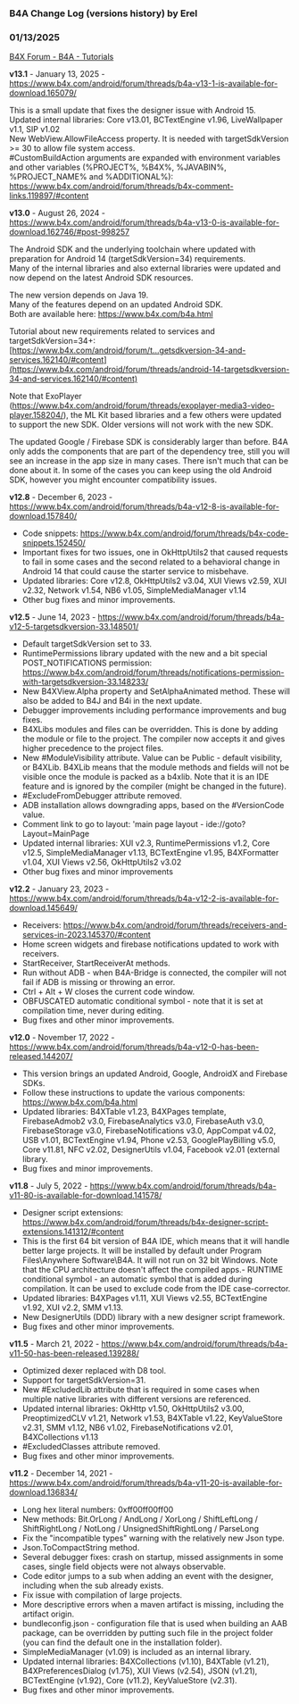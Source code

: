 ### B4A Change Log (versions history) by Erel
### 01/13/2025
[B4X Forum - B4A - Tutorials](https://www.b4x.com/android/forum/threads/19332/)

**v13.1** - January 13, 2025 - <https://www.b4x.com/android/forum/threads/b4a-v13-1-is-available-for-download.165079/>  
  
This is a small update that fixes the designer issue with Android 15.  
Updated internal libraries: Core v13.01, BCTextEngine v1.96, LiveWallpaper v1.1, SIP v1.02  
New WebView.AllowFileAccess property. It is needed with targetSdkVersion >= 30 to allow file system access.  
#CustomBuildAction arguments are expanded with environment variables and other variables (%PROJECT%, %B4X%, %JAVABIN%, %PROJECT\_NAME% and %ADDITIONAL%): <https://www.b4x.com/android/forum/threads/b4x-comment-links.119897/#content>  
  
**v13.0** - August 26, 2024 - <https://www.b4x.com/android/forum/threads/b4a-v13-0-is-available-for-download.162746/#post-998257>  
  
The Android SDK and the underlying toolchain where updated with preparation for Android 14 (targetSdkVersion=34) requirements.  
Many of the internal libraries and also external libraries were updated and now depend on the latest Android SDK resources.  
  
The new version depends on Java 19.  
Many of the features depend on an updated Android SDK.  
Both are available here: <https://www.b4x.com/b4a.html>  
  
Tutorial about new requirements related to services and targetSdkVersion=34+: [https://www.b4x.com/android/forum/t...getsdkversion-34-and-services.162140/#content](https://www.b4x.com/android/forum/threads/android-14-targetsdkversion-34-and-services.162140/#content)  
  
Note that ExoPlayer (<https://www.b4x.com/android/forum/threads/exoplayer-media3-video-player.158204/>), the ML Kit based libraries and a few others were updated to support the new SDK. Older versions will not work with the new SDK.  
  
The updated Google / Firebase SDK is considerably larger than before. B4A only adds the components that are part of the dependency tree, still you will see an increase in the app size in many cases. There isn't much that can be done about it. In some of the cases you can keep using the old Android SDK, however you might encounter compatibility issues.  
  
  
**v12.8** - December 6, 2023 - <https://www.b4x.com/android/forum/threads/b4a-v12-8-is-available-for-download.157840/>  
  

- Code snippets: <https://www.b4x.com/android/forum/threads/b4x-code-snippets.152450/>
- Important fixes for two issues, one in OkHttpUtils2 that caused requests to fail in some cases and the second related to a behavioral change in Android 14 that could cause the starter service to misbehave.
- Updated libraries: Core v12.8, OkHttpUtils2 v3.04, XUI Views v2.59, XUI v2.32, Network v1.54, NB6 v1.05, SimpleMediaManager v1.14
- Other bug fixes and minor improvements.

  
**v12.5** - June 14, 2023 - <https://www.b4x.com/android/forum/threads/b4a-v12-5-targetsdkversion-33.148501/>  
  

- Default targetSdkVersion set to 33.
- RuntimePermissions library updated with the new and a bit special POST\_NOTIFICATIONS permission: <https://www.b4x.com/android/forum/threads/notifications-permission-with-targetsdkversion-33.148233/>
- New B4XView.Alpha property and SetAlphaAnimated method. These will also be added to B4J and B4i in the next update.
- Debugger improvements including performance improvements and bug fixes.
- B4XLibs modules and files can be overridden. This is done by adding the module or file to the project. The compiler now accepts it and gives higher precedence to the project files.
- New #ModuleVisibility attribute. Value can be Public - default visibility, or B4XLib. B4XLib means that the module methods and fields will not be visible once the module is packed as a b4xlib. Note that it is an IDE feature and is ignored by the compiler (might be changed in the future).
- #ExcludeFromDebugger attribute removed.
- ADB installation allows downgrading apps, based on the #VersionCode value.
- Comment link to go to layout: 'main page layout - ide://goto?Layout=MainPage
- Updated internal libraries: XUI v2.3, RuntimePermissions v1.2, Core v12.5, SimpleMediaManager v1.13, BCTextEngine v1.95, B4XFormatter v1.04, XUI Views v2.56, OkHttpUtils2 v3.02
- Other bug fixes and minor improvements

  
**v12.2** - January 23, 2023 - <https://www.b4x.com/android/forum/threads/b4a-v12-2-is-available-for-download.145649/>  
  

- Receivers: <https://www.b4x.com/android/forum/threads/receivers-and-services-in-2023.145370/#content>
- Home screen widgets and firebase notifications updated to work with receivers.
- StartReceiver, StartReceiverAt methods.
- Run without ADB - when B4A-Bridge is connected, the compiler will not fail if ADB is missing or throwing an error.
- Ctrl + Alt + W closes the current code window.
- OBFUSCATED automatic conditional symbol - note that it is set at compilation time, never during editing.
- Bug fixes and other minor improvements.

  
**v12.0** - November 17, 2022 - <https://www.b4x.com/android/forum/threads/b4a-v12-0-has-been-released.144207/>  
  

- This version brings an updated Android, Google, AndroidX and Firebase SDKs.
- Follow these instructions to update the various components: <https://www.b4x.com/b4a.html>
- Updated libraries: B4XTable v1.23, B4XPages template, FirebaseAdmob2 v3.0, FirebaseAnalytics v3.0, FirebaseAuth v3.0, FirebaseStorage v3.0, FirebaseNotifications v3.0, AppCompat v4.02, USB v1.01, BCTextEngine v1.94, Phone v2.53, GooglePlayBilling v5.0, Core v11.81, NFC v2.02, DesignerUtils v1.04, Facebook v2.01 (external library.
- Bug fixes and minor improvements.

**v11.8** - July 5, 2022 - <https://www.b4x.com/android/forum/threads/b4a-v11-80-is-available-for-download.141578/>  
  

- Designer script extensions: <https://www.b4x.com/android/forum/threads/b4x-designer-script-extensions.141312/#content>
- This is the first 64 bit version of B4A IDE, which means that it will handle better large projects.
It will be installed by default under Program Files\Anywhere Software\B4A.
It will not run on 32 bit Windows. Note that the CPU architecture doesn't affect the compiled apps.- RUNTIME conditional symbol - an automatic symbol that is added during compilation. It can be used to exclude code from the IDE case-corrector.
- Updated libraries: B4XPages v1.11, XUI Views v2.55, BCTextEngine v1.92, XUI v2.2, SMM v1.13.
- New DesignerUtils (DDD) library with a new designer script framework.
- Bug fixes and other minor improvements.

  
  
**v11.5** - March 21, 2022 - <https://www.b4x.com/android/forum/threads/b4a-v11-50-has-been-released.139288/>  

- Optimized dexer replaced with D8 tool.
- Support for targetSdkVersion=31.
- New #ExcludedLib attribute that is required in some cases when multiple native libraries with different versions are referenced.
- Updated internal libraries: OkHttp v1.50, OkHttpUtils2 v3.00, PreoptimizedCLV v1.21, Network v1.53, B4XTable v1.22, KeyValueStore v2.31, SMM v1.12, NB6 v1.02, FirebaseNotifications v2.01, B4XCollections v1.13
- #ExcludedClasses attribute removed.
- Bug fixes and other minor improvements.

  
**v11.2** - December 14, 2021 - <https://www.b4x.com/android/forum/threads/b4a-v11-20-is-available-for-download.136834/>  

- Long hex literal numbers: 0xff00ff00ff00
- New methods: Bit.OrLong / AndLong / XorLong / ShiftLeftLong / ShiftRightLong / NotLong / UnsignedShiftRightLong / ParseLong
- Fix the "incompatible types" warning with the relatively new Json type.
- Json.ToCompactString method.
- Several debugger fixes: crash on startup, missed assignments in some cases, single field objects were not always observable.
- Code editor jumps to a sub when adding an event with the designer, including when the sub already exists.
- Fix issue with compilation of large projects.
- More descriptive errors when a maven artifact is missing, including the artifact origin.
- bundleconfig.json - configuration file that is used when building an AAB package, can be overridden by putting such file in the project folder (you can find the default one in the installation folder).
- SimpleMediaManager (v1.09) is included as an internal library.
- Updated internal libraries: B4XCollections (v1.10), B4XTable (v1.21), B4XPreferencesDialog (v1.75), XUI Views (v2.54), JSON (v1.21), BCTextEngine (v1.92), Core (v11.2), KeyValueStore (v2.31).
- Bug fixes and other minor improvements.
